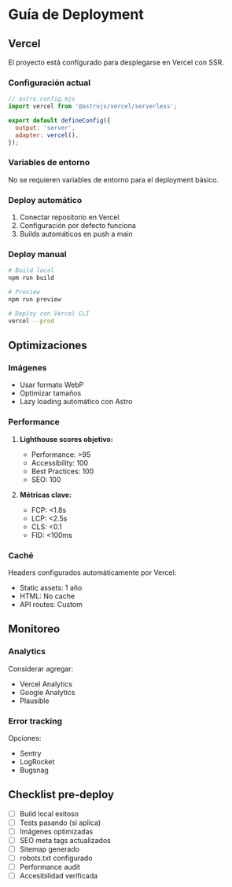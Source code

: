 # Guía de Deployment

## Vercel

El proyecto está configurado para desplegarse en Vercel con SSR.

### Configuración actual

```javascript
// astro.config.mjs
import vercel from '@astrojs/vercel/serverless';

export default defineConfig({
  output: 'server',
  adapter: vercel(),
});
```

### Variables de entorno

No se requieren variables de entorno para el deployment básico.

### Deploy automático

1. Conectar repositorio en Vercel
2. Configuración por defecto funciona
3. Builds automáticos en push a main

### Deploy manual

```bash
# Build local
npm run build

# Preview
npm run preview

# Deploy con Vercel CLI
vercel --prod
```

## Optimizaciones

### Imágenes

- Usar formato WebP
- Optimizar tamaños
- Lazy loading automático con Astro

### Performance

1. **Lighthouse scores objetivo:**
   - Performance: >95
   - Accessibility: 100
   - Best Practices: 100
   - SEO: 100

2. **Métricas clave:**
   - FCP: <1.8s
   - LCP: <2.5s
   - CLS: <0.1
   - FID: <100ms

### Caché

Headers configurados automáticamente por Vercel:
- Static assets: 1 año
- HTML: No cache
- API routes: Custom

## Monitoreo

### Analytics

Considerar agregar:
- Vercel Analytics
- Google Analytics
- Plausible

### Error tracking

Opciones:
- Sentry
- LogRocket
- Bugsnag

## Checklist pre-deploy

- [ ] Build local exitoso
- [ ] Tests pasando (si aplica)
- [ ] Imágenes optimizadas
- [ ] SEO meta tags actualizados
- [ ] Sitemap generado
- [ ] robots.txt configurado
- [ ] Performance audit
- [ ] Accesibilidad verificada
